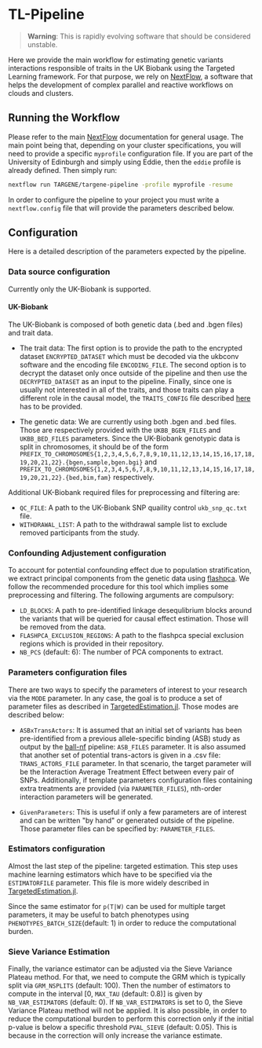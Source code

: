 # TL-Pipeline

> **Warning**:
>   This is rapidly evolving software that should be considered unstable.

Here we provide the main workflow for estimating genetic variants interactions responsible of traits in the UK Biobank using the Targeted Learning framework. For that purpose, we rely on [NextFlow](https://www.nextflow.io/), a software that helps the development of complex parallel and reactive workflows on clouds and clusters.

## Running the Workflow

Please refer to the main [NextFlow](https://www.nextflow.io/) documentation for general usage. The main point being that, depending on your cluster specifications, you will need to provide a specific `myprofile` configuration file. If you are part of the University of Edinburgh and simply using Eddie, then the `eddie` profile is already defined. Then simply run:

```bash
nextflow run TARGENE/targene-pipeline -profile myprofile -resume
```

In order to configure the pipeline to your project you must write a `nextflow.config` file that will provide the parameters described below.

## Configuration

Here is a detailed description of the parameters expected by the pipeline.

### Data source configuration

Currently only the UK-Biobank is supported.

#### UK-Biobank

The UK-Biobank is composed of both genetic data (.bed and .bgen files) and trait data.

- The trait data: The first option is to provide the path to the encrypted dataset `ENCRYPTED_DATASET` which must be decoded via the ukbconv software and the encoding file `ENCODING_FILE`. The second option is to decrypt the dataset only once outside of the pipeline and then use the `DECRYPTED_DATASET` as an input to the pipeline. Finally, since one is usually not interested in all of the traits, and those traits can play a different role in the causal model, the `TRAITS_CONFIG` file described [here](https://github.com/TARGENE/UKBMain.jl) has to be provided.


- The genetic data: We are currently using both .bgen and .bed files. Those are respectively provided with the `UKBB_BGEN_FILES` and `UKBB_BED_FILES` parameters. Since the UK-Biobank genotypic data is split in chromosomes, it should be of the form `PREFIX_TO_CHROMOSOMES{1,2,3,4,5,6,7,8,9,10,11,12,13,14,15,16,17,18,19,20,21,22}.{bgen,sample,bgen.bgi}` and `PREFIX_TO_CHROMOSOMES{1,2,3,4,5,6,7,8,9,10,11,12,13,14,15,16,17,18,19,20,21,22}.{bed,bim,fam}` respectively.

Additional UK-Biobank required files for preprocessing and filtering are:

- `QC_FILE`: A path to the UK-Biobank SNP quaility control `ukb_snp_qc.txt` file.
- `WITHDRAWAL_LIST`: A path to the withdrawal sample list to exclude removed participants from the study.

### Confounding Adjustement configuration

To account for potential confounding effect due to population stratification, we extract principal components from the genetic data using [flashpca](https://github.com/gabraham/flashpca). We follow the recommended procedure for this tool which implies some preprocessing and filtering. The following arguments are compulsory:

- `LD_BLOCKS`: A path to pre-identified linkage desequlibrium blocks around the variants that will be queried for causal effect estimation. Those will be removed from the data.
- `FLASHPCA_EXCLUSION_REGIONS`: A path to the flashpca special exclusion regions which is provided in their repository.
- `NB_PCS` (default: 6): The number of PCA components to extract.

### Parameters configuration files

There are two ways to specify the parameters of interest to your research via the `MODE` parameter. In any case, the goal is to produce a set of parameter files as described in [TargetedEstimation.jl](https://github.com/TARGENE/TargetedEstimation.jl). Those modes are described below:
- `ASBxTransActors`: It is assumed that an initial set of variants has been pre-identified from a previous allele-specific binding (ASB) study as output by the [ball-nf](https://git.ecdf.ed.ac.uk/oalmelid/baal-nf) pipeline: `ASB_FILES` parameter. It is also assumed that another set of potential trans-actors is given in a .csv file: `TRANS_ACTORS_FILE` parameter. In that scenario, the target parameter will be the Interaction Average Treatment Effect between every pair of SNPs. Additionally, if template parameters configuration files containing extra treatments are provided (via `PARAMETER_FILES`), nth-order interaction parameters will be generated.

- `GivenParameters`: This is useful if only a few parameters are of interest and can be written "by hand" or generated outside of the pipeline. Those parameter files can be specified by: `PARAMETER_FILES`.

### Estimators configuration

Almost the last step of the pipeline: targeted estimation. This step uses machine learning estimators which have to be specified via the `ESTIMATORFILE` parameter. This file is more widely described in [TargetedEstimation.jl](https://github.com/TARGENE/TargetedEstimation.jl).

Since the same estimator for `p(T|W)` can be used for multiple target parameters, it may be useful to batch phenotypes using `PHENOTYPES_BATCH_SIZE`(default: 1) in order to reduce the computational burden.


### Sieve Variance Estimation

Finally, the variance estimator can be adjusted via the Sieve Variance Plateau method. For that, we need to compute the GRM which is typically split via `GRM_NSPLITS` (default: 100). Then the number of estimators to compute in the interval [0, `MAX_TAU` (default: 0.8)] is given by `NB_VAR_ESTIMATORS` (default: 0). If `NB_VAR_ESTIMATORS` is set to 0, the Sieve Variance Plateau method will not be applied. It is also possible, in order to reduce the computational burden to perform this correction only if the initial p-value is below a specific threshold `PVAL_SIEVE` (default: 0.05). This is because in the correction will only increase the variance estimate.

